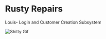 # Rusty Repairs
Louis- Login and Customer Creation Subsystem

![Shitty Gif](https://media.giphy.com/media/o0vwzuFwCGAFO/giphy.gif)
